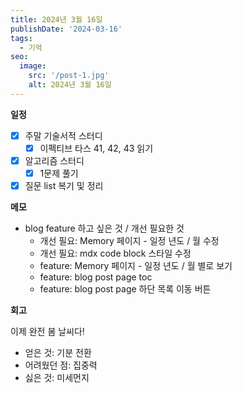 ```yaml
---
title: 2024년 3월 16일
publishDate: '2024-03-16'
tags:
  - 기억
seo:
  image:
    src: '/post-1.jpg'
    alt: 2024년 3월 16일
---
```


**일정**

- [x] 주말 기술서적 스터디
  - [x] 이펙티브 타스 41, 42, 43 읽기
- [x] 알고리즘 스터디
  - [x] 1문제 풀기
- [x] 질문 list 복기 및 정리

**메모**

- blog feature 하고 싶은 것 / 개선 필요한 것
  - 개선 필요: Memory 페이지 - 일정 년도 / 월 수정
  - 개선 필요: mdx code block 스타일 수정
  - feature: Memory 페이지 - 일정 년도 / 월 별로 보기
  - feature: blog post page toc
  - feature: blog post page 하단 목록 이동 버튼

**회고**

이제 완전 봄 날씨다!

- 얻은 것: 기분 전환
- 어려웠던 점: 집중력
- 싫은 것: 미세먼지
